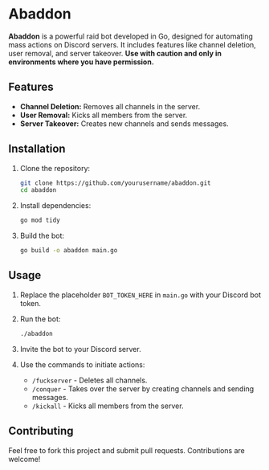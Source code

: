 # Abaddon

**Abaddon** is a powerful raid bot developed in Go, designed for automating mass actions on Discord servers. It includes features like channel deletion, user removal, and server takeover. **Use with caution and only in environments where you have permission.**

## Features

- **Channel Deletion:** Removes all channels in the server.
- **User Removal:** Kicks all members from the server.
- **Server Takeover:** Creates new channels and sends messages.

## Installation

1. Clone the repository:

   ```bash
   git clone https://github.com/yourusername/abaddon.git
   cd abaddon
   ```

2. Install dependencies:

   ```bash
   go mod tidy
   ```

3. Build the bot:

   ```bash
   go build -o abaddon main.go
   ```

## Usage

1. Replace the placeholder `BOT_TOKEN_HERE` in `main.go` with your Discord bot token.

2. Run the bot:

   ```bash
   ./abaddon
   ```

3. Invite the bot to your Discord server.

4. Use the commands to initiate actions:
   - `/fuckserver` - Deletes all channels.
   - `/conquer` - Takes over the server by creating channels and sending messages.
   - `/kickall` - Kicks all members from the server.

## Contributing

Feel free to fork this project and submit pull requests. Contributions are welcome!
